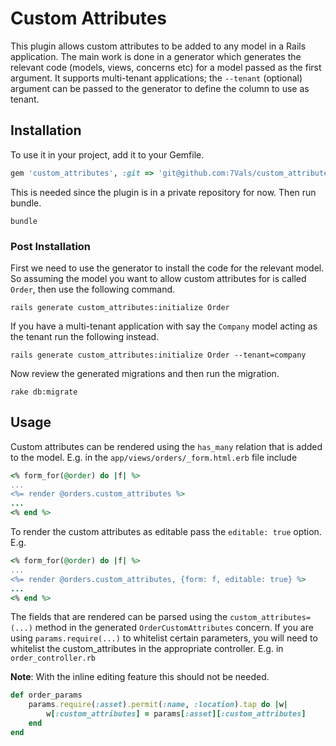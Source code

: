 # Custom Attributes
This plugin allows custom attributes to be added to any model in a Rails application. The main work is done in a generator which generates the relevant code (models, views, concerns etc) for a model passed as the first argument. It supports multi-tenant applications; the `--tenant` (optional) argument can be passed to the generator to define the column to use as tenant.

## Installation
To use it in your project, add it to your Gemfile.
```ruby
gem 'custom_attributes', :git => 'git@github.com:7Vals/custom_attributes.git'
```
This is needed since the plugin is in a private repository for now. Then run bundle.
```shell
bundle
```

### Post Installation
First we need to use the generator to install the code for the relevant model. So assuming the model you want to allow custom attributes for is called `Order`, then use the following command.
```shell
rails generate custom_attributes:initialize Order
```
If you have a multi-tenant application with say the `Company` model acting as the tenant run the following instead.
```shell
rails generate custom_attributes:initialize Order --tenant=company
```
Now review the generated migrations and then run the migration.
```shell
rake db:migrate
```

## Usage
Custom attributes can be rendered using the `has_many` relation that is added to the model. E.g. in the `app/views/orders/_form.html.erb` file include
```ruby
<% form_for(@order) do |f| %>
...
<%= render @orders.custom_attributes %>
...
<% end %>
```
To render the custom attributes as editable pass the `editable: true` option. E.g.
```ruby
<% form_for(@order) do |f| %>
...
<%= render @orders.custom_attributes, {form: f, editable: true} %>
...
<% end %>
```
The fields that are rendered can be parsed using the `custom_attributes=(...)` method in the generated `OrderCustomAttributes` concern. If you are using `params.require(...)` to whitelist certain parameters, you will need to whitelist the custom_attributes in the appropriate controller. E.g. in `order_controller.rb`

**Note**: With the inline editing feature this should not be needed.
```ruby
def order_params
    params.require(:asset).permit(:name, :location).tap do |w|
        w[:custom_attributes] = params[:asset][:custom_attributes]
    end
end
```
